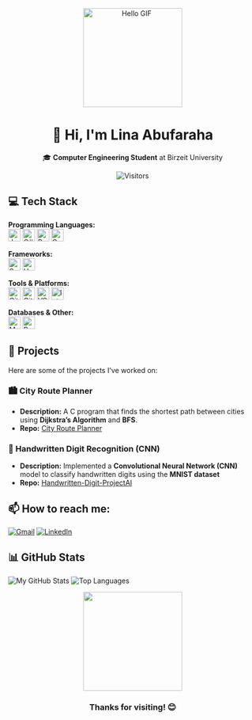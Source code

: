 <div align="center">
  <img src="https://user-images.githubusercontent.com/74038190/221352975-94759904-aa4c-4032-a8ab-b546efb9c478.gif" width="200" alt="Hello GIF">
  <h1>👋 Hi, I'm Lina Abufaraha</h1>
  <p>🎓 <b>Computer Engineering Student</b> at Birzeit University</p>
  
  ![Visitors](https://visitor-badge.glitch.me/badge?page_id=LinaAbufaraha.LinaAbufaraha)
</div>

## 💻 Tech Stack

**Programming Languages:**  
<img src="https://img.shields.io/badge/Java-007396?style=flat&logo=java&logoColor=white" height="25" alt="Java">  <img src="https://img.shields.io/badge/C%23-239120?style=flat&logo=c-sharp&logoColor=white" height="25" alt="C#">  <img src="https://img.shields.io/badge/Python-3776AB?style=flat&logo=python&logoColor=white" height="25" alt="Python">  <img src="https://img.shields.io/badge/C-A8B9CC?style=flat&logo=c&logoColor=white" height="25" alt="C"> 

**Frameworks:**  
<img src="https://img.shields.io/badge/Spring_Boot-6DB33F?style=flat&logo=spring&logoColor=white" height="25" alt="Spring Boot">   <img src="https://img.shields.io/badge/Unity-000000?style=flat&logo=unity&logoColor=white" height="25" alt="Unity">  

**Tools & Platforms:**  
<img src="https://img.shields.io/badge/Git-F05032?style=flat&logo=git&logoColor=white" height="25" alt="Git">   <img src="https://img.shields.io/badge/GitHub-181717?style=flat&logo=github&logoColor=white" height="25" alt="GitHub">   <img src="https://img.shields.io/badge/VS_Code-007ACC?style=flat&logo=visual-studio-code&logoColor=white" height="25" alt="VS Code">   <img src="https://img.shields.io/badge/IntelliJ_IDEA-000000?style=flat&logo=intellij-idea&logoColor=white" height="25" alt="IntelliJ IDEA">  

**Databases & Other:**  
<img src="https://img.shields.io/badge/MySQL-4479A1?style=flat&logo=mysql&logoColor=white" height="25" alt="MySQL">   <img src="https://img.shields.io/badge/Bash-4EAA25?style=flat&logo=gnu-bash&logoColor=white" height="25" alt="Bash">  


## 📌 Projects  
Here are some of the projects I've worked on:  

### 🏙️ City Route Planner  
- **Description:** A C program that finds the shortest path between cities using **Dijkstra’s Algorithm** and **BFS**.  
- **Repo:** [City Route Planner](https://github.com/LinaAbufaraha/City-Route-Planner)  

### 🤖 Handwritten Digit Recognition (CNN)  
- **Description:** Implemented a **Convolutional Neural Network (CNN)** model to classify handwritten digits using the **MNIST dataset**  
- **Repo:** [Handwritten-Digit-ProjectAI](https://github.com/LinaAbufaraha/Handwritten-Digit-Recognition-using-CNN-ProjectAI)

##  📫 How to reach me:
[![Gmail](https://img.shields.io/badge/-linaabufarha1@gmail.com-D14836?logo=gmail&logoColor=white)](mailto:linaabufarha1@gmail.com)
  [![LinkedIn](https://img.shields.io/badge/-LinkedIn-0077B5?logo=linkedin&logoColor=white)](https://www.linkedin.com/in/lina-abufarha-937734273/)


## 📊 GitHub Stats
![My GitHub Stats](https://github-readme-stats.vercel.app/api?username=LinaAbufaraha&show_icons=true&theme=radical)
![Top Languages](https://github-readme-stats.vercel.app/api/top-langs/?username=LinaAbufaraha&layout=compact&theme=radical)

<div align="center">
 
  <img src="https://media.giphy.com/media/3o7abuJ8lCW1f5CmO4/giphy.gif" width="200">
  <h3>Thanks for visiting! 😊</h3>
</div>



